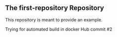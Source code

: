 ## The first-repository Repository

This repository is meant to provide an example.

Trying for automated build in docker Hub commit #2
